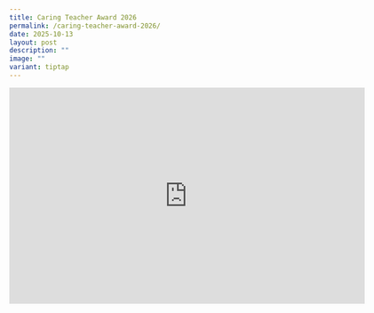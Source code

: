 ```yaml
---
title: Caring Teacher Award 2026
permalink: /caring-teacher-award-2026/
date: 2025-10-13
layout: post
description: ""
image: ""
variant: tiptap
---
```

<div class="iframe-wrapper">
<iframe height="389" width="640" allowfullscreen="true" frameborder="0" src="https://docs.google.com/presentation/d/e/2PACX-1vQY3SZhJvUx5mndpqn2De9HE0tU85B7UY37ghJ3tzaZilPyqQKzcOn-KQKPXMhNCg/pubembed?start=true&amp;loop=true&amp;delayms=5000"></iframe>
</div>
<p></p>